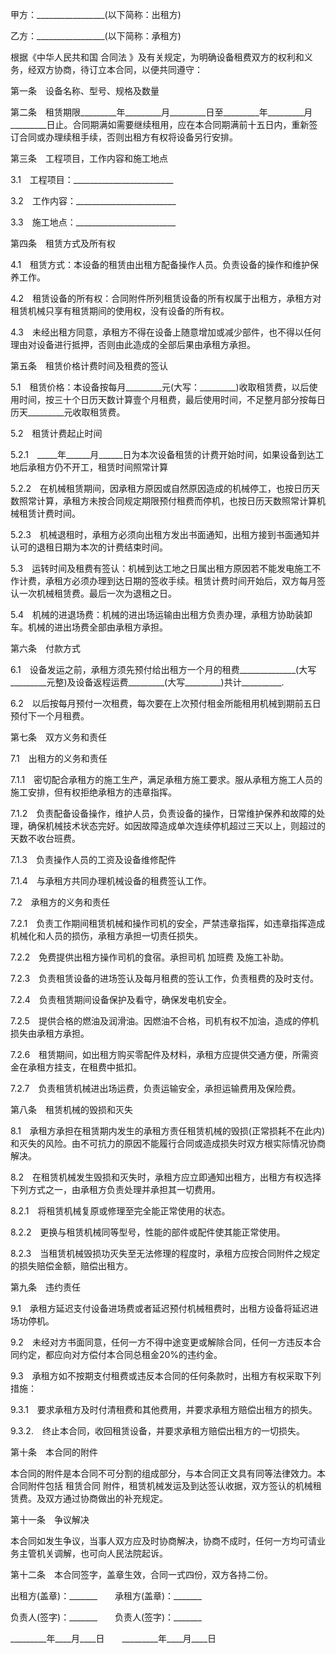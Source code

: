 
 


甲方：_________________(以下简称：出租方)


乙方：_________________(以下简称：承租方)


根据《中华人民共和国
合同法
》及有关规定，为明确设备租费双方的权利和义务，经双方协商，待订立本合同，以便共同遵守：


第一条　设备名称、型号、规格及数量


第二条　租赁期限_________年_________月_________日至_________年_________月_________日止。合同期满如需要继续租用，应在本合同期满前十五日内，重新签订合同或办理续租手续，否则出租方有权将设备另行安排。


第三条　工程项目，工作内容和施工地点


3.1　工程项目：_________________________


3.2　工作内容：_________________________


3.3　施工地点：_________________________


第四条　租赁方式及所有权


4.1　租赁方式：本设备的租赁由出租方配备操作人员。负责设备的操作和维护保养工作。


4.2　租赁设备的所有权：合同附件所列租赁设备的所有权属于出租方，承租方对租赁机械只享有租赁期间的使用权，没有设备的所有权。


4.3　未经出租方同意，承租方不得在设备上随意增加或减少部件，也不得以任何理由对设备进行抵押，否则由此造成的全部后果由承租方承担。


第五条　租赁价格计费时间及租费的签认


5.1　租赁价格：本设备按每月_________元(大写：_________)收取租赁费，以后使用时间，按三十个日历天数计算壹个月租费，最后使用时间，不足整月部分按每日历天_________元收取租赁费。


5.2　租赁计费起止时间


5.2.1　_____年______月______日为本次设备租赁的计费开始时间，如果设备到达工地后承租方仍不开工，租赁时间照常计算


5.2.2　在机械租赁期间，因承租方原因或自然原因造成的机械停工，也按日历天数照常计算，承租方未按合同规定期限预付租费而停机，也按日历天数照常计算机械租赁计费时间。


5.2.3　机械退租时，承租方必须向出租方发出书面通知，出租方接到书面通知并认可的退租日期为本次的计费结束时间。


5.3　运转时间及租费有签认：机械到达工地之日属出租方原因若不能发电施工不作计费，承租方必须办理到达日期的签收手续。租赁计费时间开始后，双方每月签认一次机械租赁费。最后一次为退租之日。


5.4　机械的进退场费：机械的进出场运输由出租方负责办理，承租方协助装卸车。机械的进出场费全部由承租方承担。


第六条　付款方式


6.1　设备发运之前，承租方须先预付给出租方一个月的租费______________(大写_________元整)及设备返程运费_________(大写_________)共计__________.


6.2　以后按每月预付一次租费，每次要在上次预付租金所能租用机械到期前五日预付下一个月租费。


第七条　双方义务和责任


7.1　出租方的义务和责任


7.1.1　密切配合承租方的施工生产，满足承租方施工要求。服从承租方施工人员的施工安排，但有权拒绝承租方的违章指挥。


7.1.2　负责配备设备操作，维护人员，负责设备的操作，日常维护保养和故障的处理，确保机械技术状态完好。如因故障造成单次连续停机超过三天以上，则超过的天数不收台班费。


7.1.3　负责操作人员的工资及设备维修配件


7.1.4　与承租方共同办理机械设备的租费签认工作。


7.2　承租方的义务和责任


7.2.1　负责工作期间租赁机械和操作司机的安全，严禁违章指挥，如违章指挥造成机械化和人员的损伤，承租方承担一切责任损失。


7.2.2　免费提供出租方操作司机的食宿。承担司机
加班费
及施工补助。


7.2.3　负责租赁设备的进场签认及每月租费的签认工作，负责租费的及时支付。


7.2.4　负责租赁期间设备保护及看守，确保发电机安全。


7.2.5　提供合格的燃油及润滑油。因燃油不合格，司机有权不加油，造成的停机损失由承租方承担。


7.2.6　租赁期间，如出租方购买零配件及材料，承租方应提供交通方便，所需资金在承租方挂支，在租费中抵扣。


7.2.7　负责租赁机械进出场运费，负责运输安全，承担运输费用及保险费。


第八条　租赁机械的毁损和灭失


8.1　承租方承担在租赁期内发生的承租方责任租赁机械的毁损(正常损耗不在此内)和灭失的风险。由不可抗力的原因不能履行合同或造成损失时双方根实际情况协商解决。


8.2　在租赁机械发生毁损和灭失时，承租方应立即通知出租方，出租方有权选择下列方式之一，由承租方负责处理并承担其一切费用。


8.2.1　将租赁机械复原或修理至完全能正常使用的状态。


8.2.2　更换与租赁机械同等型号，性能的部件或配件使其能正常使用。


8.2.3　当租赁机械毁损功灭失至无法修理的程度时，承租方应按合同附件之规定的损失赔偿金额，赔偿出租方。


第九条　违约责任


9.1　承租方延迟支付设备进场费或者延迟预付机械租费时，出租方设备将延迟进场功停机。


9.2　未经对方书面同意，任何一方不得中途变更或解除合同，任何一方违反本合同约定，都应向对方偿付本合同总租金20%的违约金。


9.3　承租方如不按期支付租费或违反本合同的任何条款时，出租方有权采取下列措施：


9.3.1　要求承租方及时付清租费和其他费用，并要求承租方赔偿出租方的损失。


9.3.2.　终止本合同，收回租赁设备，并要求承租方赔偿出租方的一切损失。


第十条　本合同的附件


本合同的附件是本合同不可分割的组成部分，与本合同正文具有同等法律效力。本合同附件包括
租赁合同
附件，租赁机械发运及到达签认收据，双方签认的机械租赁费。及双方通过协商做出的补充规定。


第十一条　争议解决


本合同如发生争议，当事人双方应及时协商解决，协商不成时，任何一方均可请业务主管机关调解，也可向人民法院起诉。


第十二条　本合同签字，盖章生效，合同一式四份，双方各持二份。


出租方(盖章)：_______　　承租方(盖章)：_______


负责人(签字)：_______　　负责人(签字)：_______


_________年____月____日　　_________年____月____日
 


 

 
 
 
 
 
  


  
 

  


  


  
 
 
 
 


